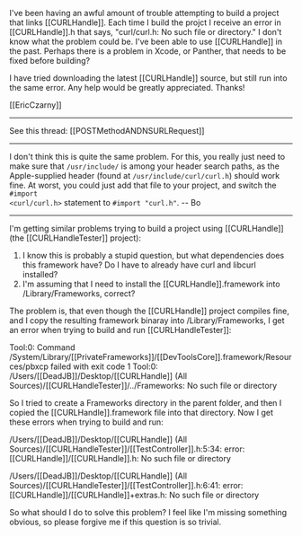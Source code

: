 I've been having an awful amount of trouble attempting to build a project that links [[CURLHandle]]. Each time I build the projct I receive an error in [[CURLHandle]].h that says, "curl/curl.h: No such file or directory." I don't know what the problem could be. I've been able to use [[CURLHandle]] in the past. Perhaps there is a problem in Xcode, or Panther, that needs to be fixed before building?

I have tried downloading the latest [[CURLHandle]] source, but still run into the same error. Any help would be greatly appreciated. Thanks!

[[EricCzarny]]

----

See this thread: [[POSTMethodANDNSURLRequest]]

----

I don't think this is quite the same problem.  For this, you really just need to make sure that <code>/usr/include/</code> is among your header search paths, as the Apple-supplied header (found at <code>/usr/include/curl/curl.h</code>)  should work fine.  At worst, you could just add that file to your project, and switch the <code>#import <curl/curl.h></code> statement to <code>#import "curl.h"</code>.   -- Bo

----

I'm getting similar problems trying to build a project using [[CURLHandle]] (the [[CURLHandleTester]] project):

1. I know this is probably a stupid question, but what dependencies does this framework have? Do I have to already have curl and libcurl installed?
2. I'm assuming that I need to install the [[CURLHandle]].framework into /Library/Frameworks, correct?

The problem is, that even though the [[CURLHandle]] project compiles fine, and I copy the resulting framework binaray into /Library/Frameworks, I get an error when trying to build and run [[CURLHandleTester]]:

Tool:0: Command /System/Library/[[PrivateFrameworks]]/[[DevToolsCore]].framework/Resources/pbxcp failed with exit code 1
Tool:0: /Users/[[DeadJB]]/Desktop/[[CURLHandle]] (All Sources)/[[CURLHandleTester]]/../Frameworks: No such file or directory

So I tried to create a Frameworks directory in the parent folder, and then I copied the [[CURLHandle]].framework file into that directory. Now I get these errors when trying to build and run:

/Users/[[DeadJB]]/Desktop/[[CURLHandle]] (All Sources)/[[CURLHandleTester]]/[[TestController]].h:5:34: error: [[CURLHandle]]/[[CURLHandle]].h: No such file or directory

/Users/[[DeadJB]]/Desktop/[[CURLHandle]] (All Sources)/[[CURLHandleTester]]/[[TestController]].h:6:41: error: [[CURLHandle]]/[[CURLHandle]]+extras.h: No such file or directory

So what should I do to solve this problem? I feel like I'm missing something obvious, so please forgive me if this question is so trivial.